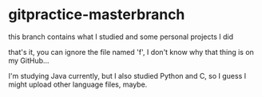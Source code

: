 # gitpractice-masterbranch
this branch contains what I studied and some personal projects I did

that's it, you can ignore the file named 'f', I don't know why that thing is on my GitHub...

I'm studying Java currently, but I also studied Python and C, so I guess I might upload other language files, maybe.
